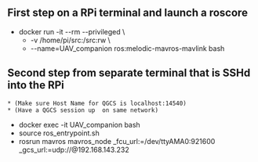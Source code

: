 ## First step on a RPi terminal and launch a roscore
* docker run -it --rm --privileged \
  *  -v /home/pi/src:/src:rw \
  * --name=UAV_companion ros:melodic-mavros-mavlink bash


## Second step from separate terminal that is SSHd into the RPi 
    * (Make sure Host Name for QGCS is localhost:14540) 
    * (Have a QGCS session up  on same network)
* docker exec -it UAV_companion bash
* source ros_entrypoint.sh 
* rosrun mavros mavros_node _fcu_url:=/dev/ttyAMA0:921600 _gcs_url:=udp://@192.168.143.232

